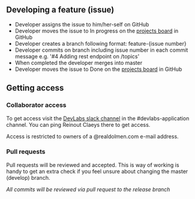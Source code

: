## Developing a feature (issue)

* Developer assigns the issue to him/her-self on GitHub
* Developer moves the issue to In progress on the [projects board](https://github.com/bumbolt/devlabs/projects) in GitHub
* Developer creates a branch following format: feature-{issue number}
* Developer commits on branch including issue number in each commit message e.g. '#4 Adding rest endpoint on /topics'
* When completed the developer merges into master
* Developer moves the issue to Done on the [projects board](https://github.com/bumbolt/devlabs/projects) in GitHub

## Getting access

### Collaborator access

To get access visit the [DevLabs slack channel](r-devlabs.slack.com) in the #devlabs-application channel. You can ping Reinout Claeys there to get access. 

Access is restricted to owners of a @realdolmen.com e-mail address. 
 
### Pull requests

Pull requests will be reviewed and accepted. This is way of working is handy to get an extra check if you feel unsure about changing the master (develop) branch. 


_All commits will be reviewed via pull request to the release branch_
 
